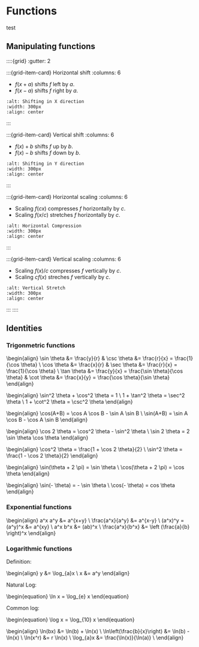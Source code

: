 # Functions
test
## Manipulating functions

::::{grid}
:gutter: 2

:::{grid-item-card} Horizontal shift
:columns: 6

- $f(x+a)$ shifts *f* left by *a*.
- $f(x-a)$ shifts *f* right by *a*.

```{image} ./_images/Shifting_X_direction.jpg
:alt: Shifting in X direction
:width: 300px
:align: center
```

:::

:::{grid-item-card} Vertical shift
:columns: 6

- $f(x)+b$ shifts *f* up by *b*.
- $f(x)-b$ shifts *f* down by *b*.

```{image} ./_images/Shifting_Y_direction.jpg
:alt: Shifting in Y direction
:width: 300px
:align: center
```

:::

:::{grid-item-card} Horizontal scaling
:columns: 6

- Scaling $f(cx)$ compresses *f* horizontally by *c*.
- Scaling $f(x/c)$ stretches *f* horizontally by *c*.

```{image} ./_images/Horizontal_Compression.jpg
:alt: Horizontal Compression
:width: 300px
:align: center
```

:::

:::{grid-item-card} Vertical scaling
:columns: 6

- Scaling $f(x)/c$ compresses *f* vertically by *c*.
- Scaling $cf(x)$ streches *f* vertically by *c*.

```{image} ./_images/Vertical_Stretch.jpg
:alt: Vertical Stretch
:width: 300px
:align: center
```

:::
::::

## Identities

### Trigonmetric functions

\begin{align}
\sin \theta &= \frac{y}{r} & \csc \theta &= \frac{r}{x} = \frac{1}{\cos \theta} \\
\cos \theta &= \frac{x}{r} & \sec \theta &= \frac{r}{x} = \frac{1}{\cos \theta} \\
\tan \theta &= \frac{y}{x} = \frac{\sin \theta}{\cos \theta} &
\cot \theta &= \frac{x}{y} = \frac{\cos \theta}{\sin \theta}
\end{align}

\begin{align}
\sin^2 \theta + \cos^2 \theta = 1 \\
1 + \tan^2 \theta = \sec^2 \theta \\
1 + \cot^2 \theta = \csc^2 \theta
\end{align}

\begin{align}
\cos(A+B) = \cos A \cos B - \sin A \sin B \\
\sin(A+B) = \sin A \cos B - \cos A \sin B
\end{align}

\begin{align}
\cos 2 \theta = \cos^2 \theta - \sin^2 \theta \\
\sin 2 \theta = 2 \sin \theta \cos \theta
\end{align}

\begin{align}
\cos^2 \theta = \frac{1 + \cos 2 \theta}{2} \\
\sin^2 \theta = \frac{1 - \cos 2 \theta}{2}
\end{align}

\begin{align}
\sin(\theta + 2 \pi) = \sin \theta \\
\cos(\theta + 2 \pi) = \cos \theta
\end{align}

\begin{align}
\sin(- \theta) = - \sin \theta \\
\cos(- \theta) = cos \theta
\end{align}

### Exponential functions

\begin{align}
a^x a^y &= a^{x+y} \\
\frac{a^x}{a^y} &= a^{x-y} \\
(a^x)^y = (a^y)^x &= a^{xy} \\
a^x b^x &= (ab)^x \\
\frac{a^x}{b^x} &= \left (\frac{a}{b} \right)^x
\end{align}

### Logarithmic functions

Definition:

\begin{align}
y &= \log_{a}x \\
x &= a^y
\end{align}

Natural Log:

\begin{equation}
\ln x = \log_{e} x
\end{equation}

Common log:

\begin{equation}
\log x = \log_{10} x
\end{equation}

\begin{align}
\ln(bx) &= \ln(b) + \ln(x) \\
\ln\left(\frac{b}{x}\right) &= \ln(b) - \ln(x) \\
\ln(x^r) &= r \ln(x) \\
\log_{a}x &= \frac{\ln(x)}{\ln(a)} \\
\end{align}
